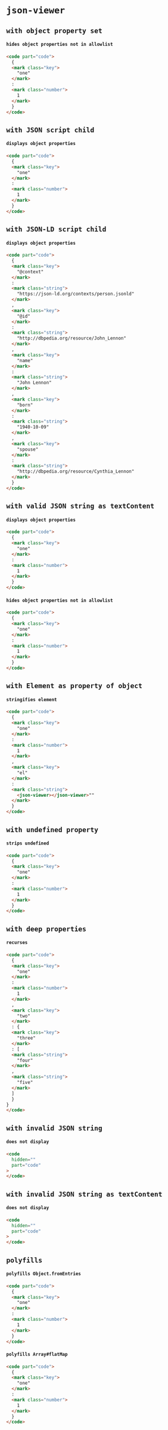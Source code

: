 # `json-viewer`

## `with object property set`

####   `hides object properties not in allowlist`

```html
<code part="code">
  {
  <mark class="key">
    "one"
  </mark>
  :
  <mark class="number">
    1
  </mark>
  }
</code>

```

## `with JSON script child`

####   `displays object properties`

```html
<code part="code">
  {
  <mark class="key">
    "one"
  </mark>
  :
  <mark class="number">
    1
  </mark>
  }
</code>

```

## `with JSON-LD script child`

####   `displays object properties`

```html
<code part="code">
  {
  <mark class="key">
    "@context"
  </mark>
  :
  <mark class="string">
    "https://json-ld.org/contexts/person.jsonld"
  </mark>
  ,
  <mark class="key">
    "@id"
  </mark>
  :
  <mark class="string">
    "http://dbpedia.org/resource/John_Lennon"
  </mark>
  ,
  <mark class="key">
    "name"
  </mark>
  :
  <mark class="string">
    "John Lennon"
  </mark>
  ,
  <mark class="key">
    "born"
  </mark>
  :
  <mark class="string">
    "1940-10-09"
  </mark>
  ,
  <mark class="key">
    "spouse"
  </mark>
  :
  <mark class="string">
    "http://dbpedia.org/resource/Cynthia_Lennon"
  </mark>
  }
</code>

```

## `with valid JSON string as textContent`

####   `displays object properties`

```html
<code part="code">
  {
  <mark class="key">
    "one"
  </mark>
  :
  <mark class="number">
    1
  </mark>
  }
</code>

```

####   `hides object properties not in allowlist`

```html
<code part="code">
  {
  <mark class="key">
    "one"
  </mark>
  :
  <mark class="number">
    1
  </mark>
  }
</code>

```

## `with Element as property of object`

####   `stringifies element`

```html
<code part="code">
  {
  <mark class="key">
    "one"
  </mark>
  :
  <mark class="number">
    1
  </mark>
  ,
  <mark class="key">
    "el"
  </mark>
  :
  <mark class="string">
    <json-viewer></json-viewer>""
  </mark>
  }
</code>

```

## `with undefined property`

####   `strips undefined`

```html
<code part="code">
  {
  <mark class="key">
    "one"
  </mark>
  :
  <mark class="number">
    1
  </mark>
  }
</code>

```

## `with deep properties`

####   `recurses`

```html
<code part="code">
  {
  <mark class="key">
    "one"
  </mark>
  :
  <mark class="number">
    1
  </mark>
  ,
  <mark class="key">
    "two"
  </mark>
  : {
  <mark class="key">
    "three"
  </mark>
  : [
  <mark class="string">
    "four"
  </mark>
  ,
  <mark class="string">
    "five"
  </mark>
  ]
  }
}
</code>

```

## `with invalid JSON string`

####   `does not display`

```html
<code
  hidden=""
  part="code"
>
</code>

```

## `with invalid JSON string as textContent`

####   `does not display`

```html
<code
  hidden=""
  part="code"
>
</code>

```

## `polyfills`

####   `polyfills Object.fromEntries`

```html
<code part="code">
  {
  <mark class="key">
    "one"
  </mark>
  :
  <mark class="number">
    1
  </mark>
  }
</code>

```

####   `polyfills Array#flatMap`

```html
<code part="code">
  {
  <mark class="key">
    "one"
  </mark>
  :
  <mark class="number">
    1
  </mark>
  }
</code>

```

